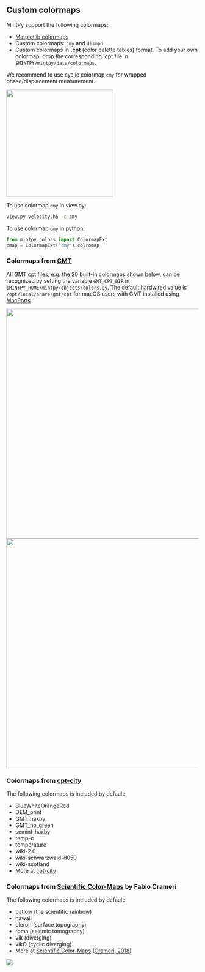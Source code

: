 ## Custom colormaps

MintPy support the following colormaps:

+ [Matplotlib colormaps](https://matplotlib.org/3.1.0/tutorials/colors/colormaps.html)
+ Custom colormaps: `cmy` and `dismph`
+ Custom colormaps in **.cpt** (color palette tables) format. To add your own colormap, drop the corresponding .cpt file in `$MINTPY/mintpy/data/colormaps`.

We recommend to use cyclic colormap `cmy` for wrapped phase/displacement measurement.

<p align="left">
  <img width="280" src="https://yunjunzhang.files.wordpress.com/2020/01/cmap_cmy-1.png">
</p>

To use colormap `cmy` in view.py:

```bash
view.py velocity.h5 -c cmy
```

To use colormap `cmy` in python:

```python
from mintpy.colors import ColormapExt
cmap = ColormapExt('cmy').colromap
```

### Colormaps from [GMT](http://www.soest.hawaii.edu/gmt/) ###

All GMT cpt files, e.g. the 20 built-in colormaps shown below, can be recognized by setting the variable `GMT_CPT_DIR` in `$MINTPY_HOME/mintpy/objects/colors.py`. The default hardwired value is `/opt/local/share/gmt/cpt` for macOS users with GMT installed using [MacPorts](https://www.macports.org).

<p align="left">
  <img width="600" src="https://docs.generic-mapping-tools.org/5.4/_images/GMT_App_M_1a.png">
  <img width="600" src="https://docs.generic-mapping-tools.org/5.4/_images/GMT_App_M_1b.png">
</p>

### Colormaps from [cpt-city](http://soliton.vm.bytemark.co.uk/pub/cpt-city/views/totp-cpt.html) ###

The following colormaps is included by default:

+ BlueWhiteOrangeRed
+ DEM_print
+ GMT_haxby
+ GMT_no_green
+ seminf-haxby
+ temp-c
+ temperature
+ wiki-2.0
+ wiki-schwarzwald-d050
+ wiki-scotland
+ More at [cpt-city](http://soliton.vm.bytemark.co.uk/pub/cpt-city/views/totp-cpt.html)

### Colormaps from [Scientific Color-Maps](http://www.fabiocrameri.ch/colourmaps.php) by Fabio Crameri ###

The following colormaps is included by default:

+ batlow (the scientific rainbow)
+ hawaii
+ oleron (surface topography)
+ roma (seismic tomography)
+ vik (diverging)
+ vikO (cyclic diverging)
+ More at [Scientific Color-Maps](http://www.fabiocrameri.ch/colourmaps.php) ([Crameri, 2018](https://doi.org/10.5194/gmd-11-2541-2018))

<p align="left">
  <img src="https://yunjunzhang.files.wordpress.com/2021/01/scientificcolourmaps_fabiocrameri.png">
</p>

